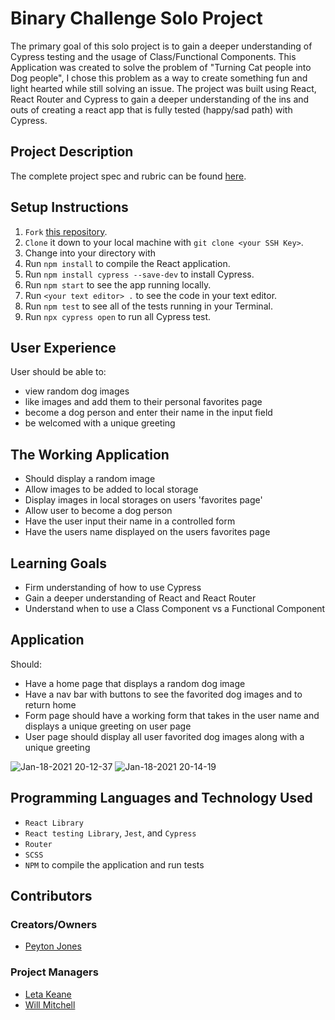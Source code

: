 # Binary Challenge Solo Project
The primary goal of this solo project is to gain a deeper understanding of Cypress testing and the usage of Class/Functional Components.
This Application was created to solve the problem of "Turning Cat people into Dog people", I chose this problem as a way to create something 
fun and light hearted while still solving an issue. The project was built using React, React Router and Cypress to gain a deeper understanding of the ins and outs of creating a react app that is fully tested (happy/sad path) with Cypress.

## Project Description
The complete project spec and rubric can be found [here](https://frontend.turing.io/projects/module-3/binary-challenge.html).

## Setup Instructions
  1. `Fork` [this repository](https://github.com/peytonjo/dog-generator).
  1. `Clone` it down to your local machine with `git clone <your SSH Key>`.
  1. Change into your directory with 
  1. Run `npm install` to compile the React application.
  1. Run `npm install cypress --save-dev` to install Cypress.
  1. Run `npm start` to see the app running locally.
  1. Run `<your text editor> .` to see the code in your text editor.
  1. Run `npm test` to see all of the tests running in your Terminal.
  1. Run `npx cypress open` to run all Cypress test.

## User Experience
User should be able to: 
- view random dog images
- like images and add them to their personal favorites page
- become a dog person and enter their name in the input field
- be welcomed with a unique greeting 
 

## The Working Application
- Should display a random image 
- Allow images to be added to local storage 
- Display images in local storages on users 'favorites page'
- Allow user to become a dog person 
- Have the user input their name in a controlled form
- Have the users name displayed on the users favorites page


## Learning Goals
* Firm understanding of how to use Cypress 
* Gain a deeper understanding of React and React Router 
* Understand when to use a Class Component vs a Functional Component

## Application
Should:
* Have a home page that displays a random dog image
* Have a nav bar with buttons to see the favorited dog images and to return home
* Form page should have a working form that takes in the user name and displays a unique greeting on user page
* User page should display all user favorited dog images along with a unique greeting

![Jan-18-2021 20-12-37](https://user-images.githubusercontent.com/59493784/104983225-964f2580-59c9-11eb-896d-a5de521c16d1.gif)
![Jan-18-2021 20-14-19](https://user-images.githubusercontent.com/59493784/104983314-c8608780-59c9-11eb-87ba-bcbc1e0ecc08.gif)
  
## Programming Languages and Technology Used
* `React Library` 
* `React testing Library`, `Jest`, and `Cypress`
* `Router`
* `SCSS`
* `NPM` to compile the application and run tests

## Contributors
### Creators/Owners
* [Peyton Jones](https://github.com/peytonjo)

### Project Managers
* [Leta Keane](https://github.com/letakeane)
* [Will Mitchell](https://github.com/wvmitchell)

